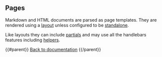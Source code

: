 ## Pages

Markdown and HTML documents are parsed as page templates. They are rendered using a [layout](/docs/layout/) unless configured to be [standalone](/docs/standalone/).

Like layouts they can include [partials](/docs/partials/) and may use all the handlebars features including [helpers](/docs/helpers/).

{{#parent}}
[Back to documentation]({{href}})
{{/parent}}
